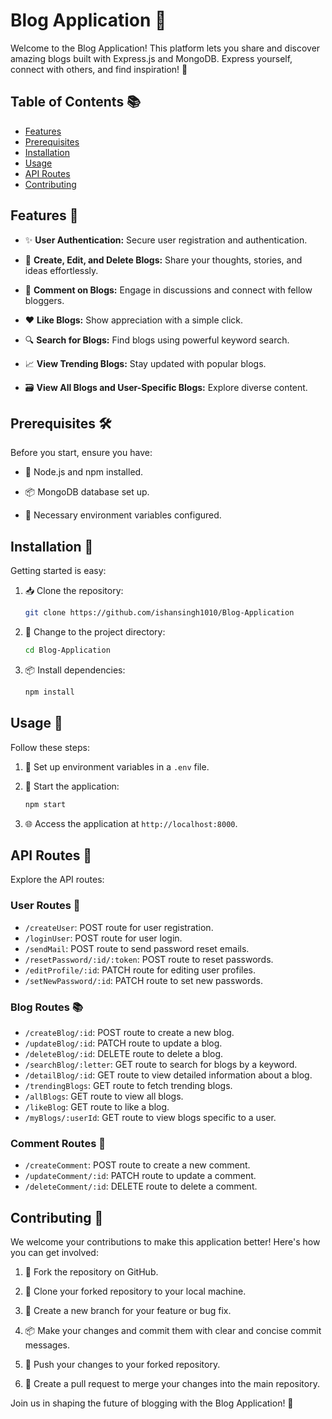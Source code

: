 # Blog Application 📝

Welcome to the Blog Application! This platform lets you share and discover amazing blogs built with Express.js and MongoDB. Express yourself, connect with others, and find inspiration! 🚀

## Table of Contents 📚

- [Features](#features)
- [Prerequisites](#prerequisites)
- [Installation](#installation)
- [Usage](#usage)
- [API Routes](#api-routes)
- [Contributing](#contributing)

## Features 🌈

- ✨ **User Authentication:** Secure user registration and authentication.

- 📝 **Create, Edit, and Delete Blogs:** Share your thoughts, stories, and ideas effortlessly.

- 💬 **Comment on Blogs:** Engage in discussions and connect with fellow bloggers.

- ❤️ **Like Blogs:** Show appreciation with a simple click.

- 🔍 **Search for Blogs:** Find blogs using powerful keyword search.

- 📈 **View Trending Blogs:** Stay updated with popular blogs.

- 🗃️ **View All Blogs and User-Specific Blogs:** Explore diverse content.

## Prerequisites 🛠️

Before you start, ensure you have:

- 📡 Node.js and npm installed.

- 📦 MongoDB database set up.

- 🔑 Necessary environment variables configured.

## Installation 🚀

Getting started is easy:

1. 📥 Clone the repository:

   ```bash
   git clone https://github.com/ishansingh1010/Blog-Application
   ```

2. 📂 Change to the project directory:

   ```bash
   cd Blog-Application
   ```

3. 📦 Install dependencies:

   ```bash
   npm install
   ```

## Usage 🚦

Follow these steps:

1. 📝 Set up environment variables in a `.env` file.

2. 🚀 Start the application:

   ```bash
   npm start
   ```

3. 🌐 Access the application at `http://localhost:8000`.

## API Routes 🚀

Explore the API routes:

### User Routes 👤

- `/createUser`: POST route for user registration.
- `/loginUser`: POST route for user login.
- `/sendMail`: POST route to send password reset emails.
- `/resetPassword/:id/:token`: POST route to reset passwords.
- `/editProfile/:id`: PATCH route for editing user profiles.
- `/setNewPassword/:id`: PATCH route to set new passwords.

### Blog Routes 📚

- `/createBlog/:id`: POST route to create a new blog.
- `/updateBlog/:id`: PATCH route to update a blog.
- `/deleteBlog/:id`: DELETE route to delete a blog.
- `/searchBlog/:letter`: GET route to search for blogs by a keyword.
- `/detailBlog/:id`: GET route to view detailed information about a blog.
- `/trendingBlogs`: GET route to fetch trending blogs.
- `/allBlogs`: GET route to view all blogs.
- `/likeBlog`: GET route to like a blog.
- `/myBlogs/:userId`: GET route to view blogs specific to a user.

### Comment Routes 💬

- `/createComment`: POST route to create a new comment.
- `/updateComment/:id`: PATCH route to update a comment.
- `/deleteComment/:id`: DELETE route to delete a comment.

## Contributing 🤝

We welcome your contributions to make this application better! Here's how you can get involved:

1. 🍴 Fork the repository on GitHub.

2. 🧰 Clone your forked repository to your local machine.

3. 🌟 Create a new branch for your feature or bug fix.

4. 📦 Make your changes and commit them with clear and concise commit messages.

5. 🚀 Push your changes to your forked repository.

6. 🔄 Create a pull request to merge your changes into the main repository.

Join us in shaping the future of blogging with the Blog Application! 📢
